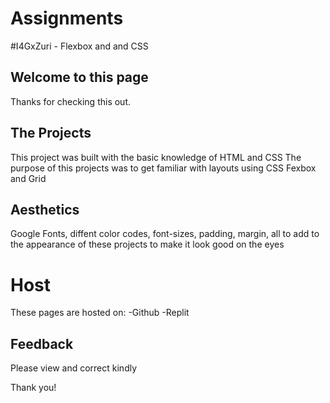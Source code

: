 # Assignments
#I4GxZuri - Flexbox and and CSS
## Welcome to this page
Thanks for checking this out.

## The Projects
This project was built with the basic knowledge of HTML and CSS
The purpose of this projects was to get familiar with layouts using CSS Fexbox and Grid

## Aesthetics
Google Fonts, diffent color codes, font-sizes, padding, margin, all to add to the appearance of these projects to make it look good on the eyes

# Host
These pages are hosted on:
-Github
-Replit

## Feedback
Please view and correct kindly

Thank you!
